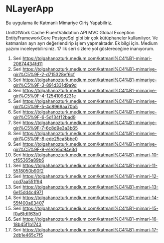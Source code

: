# NLayerApp
Bu uygulama ile Katmanlı Mimariye Giriş Yapabiliriz. 

UnitOfWork
Cache
FluentValidation
API
MVC
Global Exception
EntityFrameworkCore
PostgreSql gibi bir çok kütüphaneler kullanılıyor. Ve katmanları ayrı ayrı değerlendirip işlem yapmaktadır. Ek bilgi için.
Medium yazımı inceleyebilirsiniz. 17 lik seri sizlere yol göstereceğine inanıyorum.

1. Seri https://tolgahanozturk.medium.com/katmanl%C4%B1-mimari-20874434fd11
2. Seri https://tolgahanozturk.medium.com/katmanl%C4%B1-mimariye-giri%C5%9F-2-d715328ef6cf
3. Seri https://tolgahanozturk.medium.com/katmanl%C4%B1-mimariye-giri%C5%9F-3-891d331d9a9d
4. Seri https://tolgahanozturk.medium.com/katmanl%C4%B1-mimariye-giri%C5%9F-4-1254109d231e
5. Seri https://tolgahanozturk.medium.com/katmanl%C4%B1-mimariye-giri%C5%9F-5-4c8969aa70b5
6. Seri https://tolgahanozturk.medium.com/katmanl%C4%B1-mimariye-giri%C5%9F-6-5d134f12bad9
7. Seri https://tolgahanozturk.medium.com/katmanl%C4%B1-mimariye-giri%C5%9F-7-6c8d9e3a3b65
8. Seri https://tolgahanozturk.medium.com/katmanl%C4%B1-mimariye-giri%C5%9F-8-ede25ca5bbe0
9. Seri https://tolgahanozturk.medium.com/katmanl%C4%B1-mimariye-giri%C5%9F-9-e1e2e5c94e3d
10. Seri https://tolgahanozturk.medium.com/katmanl%C4%B1-mimari-10-cf65365a89b6
11. Seri https://tolgahanozturk.medium.com/katmanl%C4%B1-mimari-11-5518050b90f2
12. Seri https://tolgahanozturk.medium.com/katmanl%C4%B1-mimari-12-ccd7aa551f94
13. Seri https://tolgahanozturk.medium.com/katmanl%C4%B1-mimari-13-6e15dd4c4971
14. Seri https://tolgahanozturk.medium.com/katmanl%C4%B1-mimari-14-55f400a63407
15. Seri https://tolgahanozturk.medium.com/katmanl%C4%B1-mimari-15-f0a6fdff63b0
16. Seri https://tolgahanozturk.medium.com/katmanl%C4%B1-mimari-16-18b45f1b1743
17. Seri https://tolgahanozturk.medium.com/katmanl%C4%B1-mimari-17-2db1e465c7f5
